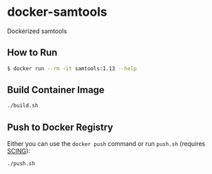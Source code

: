 # docker-samtools

Dockerized samtools

## How to Run

```bash
$ docker run --rm -it samtools:1.13 --help
```

## Build Container Image

```bash
./build.sh
```

## Push to Docker Registry

Either you can use the `docker push` command or run `push.sh` (requires [SCING](https://github.com/hisplan/scing)):

```bash
./push.sh
```
